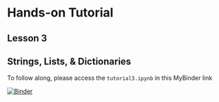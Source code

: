 # Hands-on Tutorial
## Lesson 3
## Strings, Lists, & Dictionaries

To follow along, please access the `tutorial3.ipynb` in this MyBinder link

[![Binder](https://mybinder.org/badge_logo.svg)](https://mybinder.org/v2/gh/biovcnet/pythonBinderContent-L2/master?urlpath=lab)






